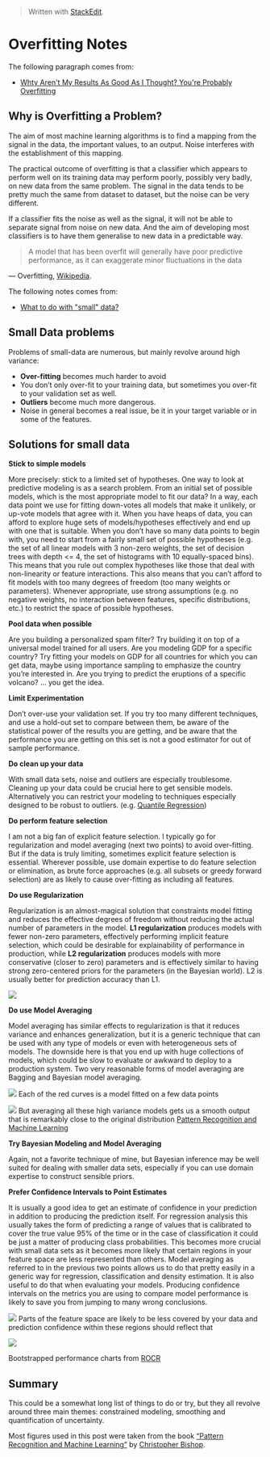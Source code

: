 > Written with [StackEdit](https://stackedit.io/).

# Overfitting Notes

The following paragraph comes from:

- [Whty Aren't My Results As Good As I Thought? You're Probably Overfitting](https://machinelearningmastery.com/arent-results-good-thought-youre-probably-overfitting/)

## Why is Overfitting a Problem?

The aim of most machine learning algorithms is to find a mapping from the signal in the data, the important values, to an output. Noise interferes with the establishment of this mapping.

The practical outcome of overfitting is that a classifier which appears to perform well on its training data may perform poorly, possibly very badly, on new data from the same problem. The signal in the data tends to be pretty much the same from dataset to dataset, but the noise can be very different.

If a classifier fits the noise as well as the signal, it will not be able to separate signal from noise on new data. And the aim of developing most classifiers is to have them generalise to new data in a predictable way.

> A model that has been overfit will generally have poor predictive performance, as it can exaggerate minor fluctuations in the data

— Overfitting,  [Wikipedia](http://en.wikipedia.org/wiki/Overfitting).

The following notes comes from:

- [What to do with "small" data?](https://medium.com/rants-on-machine-learning/what-to-do-with-small-data-d253254d1a89)

## Small Data problems

Problems of small-data are numerous, but mainly revolve around high variance:

-   **Over-fitting**  becomes much harder to avoid
-   You don’t only over-fit to your training data, but sometimes you over-fit to your validation set as well.
-   **Outliers**  become much more dangerous.
-   Noise in general becomes a real issue, be it in your target variable or in some of the features.

## Solutions for small data

**Stick to simple models**

More precisely: stick to a limited set of hypotheses. One way to look at predictive modeling is as a search problem. From an initial set of possible models, which is the most appropriate model to fit our data? In a way, each data point we use for fitting down-votes all models that make it unlikely, or up-vote models that agree with it. When you have heaps of data, you can afford to explore huge sets of models/hypotheses effectively and end up with one that is suitable. When you don’t have so many data points to begin with, you need to start from a fairly small set of possible hypotheses (e.g. the set of all linear models with 3 non-zero weights, the set of decision trees with depth <= 4, the set of histograms with 10 equally-spaced bins). This means that you rule out complex hypotheses like those that deal with non-linearity or feature interactions. This also means that you can’t afford to fit models with too many degrees of freedom (too many weights or parameters). Whenever appropriate, use strong assumptions (e.g. no negative weights, no interaction between features, specific distributions, etc.) to restrict the space of possible hypotheses.

**Pool data when possible**

Are you building a personalized spam filter? Try building it on top of a universal model trained for all users. Are you modeling GDP for a specific country? Try fitting your models on GDP for all countries for which you can get data, maybe using importance sampling to emphasize the country you’re interested in. Are you trying to predict the eruptions of a specific volcano? … you get the idea.

**Limit Experimentation**

Don’t over-use your validation set. If you try too many different techniques, and use a hold-out set to compare between them, be aware of the statistical power of the results you are getting, and be aware that the performance you are getting on this set is not a good estimator for out of sample performance.

**Do clean up your data**

With small data sets, noise and outliers are especially troublesome. Cleaning up your data could be crucial here to get sensible models. Alternatively you can restrict your modeling to techniques especially designed to be robust to outliers. (e.g.  [Quantile Regression](https://en.wikipedia.org/wiki/Quantile_regression))

**Do perform feature selection**

I am not a big fan of explicit feature selection. I typically go for regularization and model averaging (next two points) to avoid over-fitting. But if the data is truly limiting, sometimes explicit feature selection is essential. Wherever possible, use domain expertise to do feature selection or elimination, as brute force approaches (e.g. all subsets or greedy forward selection) are as likely to cause over-fitting as including all features.

**Do use Regularization**

Regularization is an almost-magical solution that constraints model fitting and reduces the effective degrees of freedom without reducing the actual number of parameters in the model.  **L1 regularization**  produces models with fewer non-zero parameters, effectively performing implicit feature selection, which could be desirable for explainability of performance in production, while  **L2 regularization**  produces models with more conservative (closer to zero) parameters and is effectively similar to having strong zero-centered priors for the parameters (in the Bayesian world). L2 is usually better for prediction accuracy than L1.

![](https://miro.medium.com/max/554/1*CwnSVcr9rZa3pllDrRP71Q.png)

**Do use Model Averaging**

Model averaging has similar effects to regularization is that it reduces variance and enhances generalization, but it is a generic technique that can be used with any type of models or even with heterogeneous sets of models. The downside here is that you end up with huge collections of models, which could be slow to evaluate or awkward to deploy to a production system. Two very reasonable forms of model averaging are Bagging and Bayesian model averaging.

![](https://miro.medium.com/max/630/1*LQYmYT1t4QqGGnho-zVe0g.png)
Each of the red curves is a model fitted on a few data points

![](https://miro.medium.com/max/630/1*-RadM0WAtEHd0HIAxQAawQ.png)
But averaging all these high variance models gets us a smooth output that is remarkably close to the original distribution [Pattern Recognition and Machine Learning](http://research.microsoft.com/en-us/um/people/cmbishop/prml/webfigs.htm)

**Try Bayesian Modeling and Model Averaging**

Again, not a favorite technique of mine, but Bayesian inference may be well suited for dealing with smaller data sets, especially if you can use domain expertise to construct sensible priors.

**Prefer Confidence Intervals to Point Estimates**

It is usually a good idea to get an estimate of confidence in your prediction in addition to producing the prediction itself. For regression analysis this usually takes the form of predicting a range of values that is calibrated to cover the true value 95% of the time or in the case of classification it could be just a matter of producing class probabilities. This becomes more crucial with small data sets as it becomes more likely that certain regions in your feature space are less represented than others. Model averaging as referred to in the previous two points allows us to do that pretty easily in a generic way for regression, classification and density estimation. It is also useful to do that when evaluating your models. Producing confidence intervals on the metrics you are using to compare model performance is likely to save you from jumping to many wrong conclusions.

![](https://miro.medium.com/max/630/1*WoZICSUtmuWhblYksKnoqg.png)
Parts of the feature space are likely to be less covered by your data and prediction confidence within these regions should reflect that

![](https://miro.medium.com/max/630/1*vBLM1uU-N8HTi2X0GURoVw.gif)

Bootstrapped performance charts from [ROCR](http://rocr.bioinf.mpi-sb.mpg.de/)

## Summary

This could be a somewhat long list of things to do or try, but they all revolve around three main themes:  constrained modeling, smoothing and quantification of uncertainty.

Most figures used in this post were taken from the book  [“Pattern Recognition and Machine Learning”](http://research.microsoft.com/en-us/um/people/cmbishop/prml/)  by  [Christopher Bishop](http://research.microsoft.com/en-us/um/people/cmbishop/index.htm).
<!--stackedit_data:
eyJoaXN0b3J5IjpbLTE1NDU1MDExNCwxODM5Nzk2MDI0LDE1Nj
U2ODA2MzQsLTE4MjQwMTYwNDVdfQ==
-->